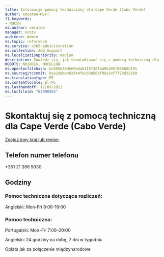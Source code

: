 ```yaml
---
title: Informacje pomocy technicznej dla Cape Verde (Cabo Verde)
author: cmcatee-MSFT
f1.keywords:
- NOCSH
ms.author: cmcatee
manager: scotv
audience: Admin
ms.topic: reference
ms.service: o365-administration
ms.collection: Adm_Support
ms.localizationpriority: medium
description: Dowiedz się, jak skontaktować się z pomocą techniczną dla swojego kraju lub regionu.
ROBOTS: NOINDEX, NOFOLLOW
ms.openlocfilehash: bc088e38de60b4ab118f38fa40b405f66068b191
ms.sourcegitcommit: 0ee2dabe402d44fecb6856af98a2ef7720d25189
ms.translationtype: MT
ms.contentlocale: pl-PL
ms.lasthandoff: 12/09/2021
ms.locfileid: "62998963"
---
```

# <a name="contact-support-for-cape-verde-cabo-verde"></a>Skontaktuj się z pomocą techniczną dla Cape Verde (Cabo Verde)

[Znajdź inny kraj lub region](../get-help-support.md).

## <a name="phone-number"></a>Telefon numer telefonu
+351 21 366 5030

## <a name="hours"></a>Godziny
### <a name="billing-support"></a>Pomoc techniczna dotycząca rozliczeń:

Angielski: Mon-Fri 8:00–16:00

### <a name="technical-support"></a>Pomoc techniczna:

Portugalski: Mon-Fri 7:00–20:00

Angielski: 24 godziny na dobę, 7 dni w tygodniu

Opłata jak za połączenie międzynarodowe
